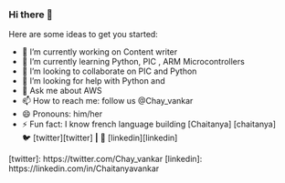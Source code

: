 ### Hi there 👋


Here are some ideas to get you started:

- 🔭 I’m currently working on Content writer
- 🌱 I’m currently learning Python, PIC , ARM Microcontrollers
- 👯 I’m looking to collaborate on PIC and Python
- 🤔 I’m looking for help with Python and 
- 💬 Ask me about AWS
- 📫 How to reach me: follow us @Chay_vankar
- 😄 Pronouns: him/her
- ⚡ Fun fact: I know french language
 building [Chaitanya] [chaitanya]  
 🐦 [twitter][twitter] **|** 
👔 [linkedin][linkedin]

<!-- 🏡 [website][website] **|** 
📺 [youtube][youtube] **|** 
🎥 [twitch][twitch] **|** 
📷 [instagram][instagram] **|** 
 --!>


[twitter]: https://twitter.com/Chay_vankar

<!-- [youtube]: https://youtube.com/bradgarropy 
 [website]: https://bradgarropy.com 
[instagram]: https://instagram.com/bradgarropy
--!>

[linkedin]: https://linkedin.com/in/Chaitanyavankar

